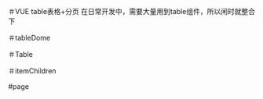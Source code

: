 ＃VUE table表格+分页
在日常开发中，需要大量用到table组件，所以闲时就整合下

＃tableDome
<template>
    <div>
       <Table v-bind="tables" @eventAll="tableEvent">
           <template v-slot:money="row">
                {{row.money | moneyR}}
           </template>
           <template v-slot:operation="row">
                <el-button @click.native="delFuc(row)">删除</el-button>
                <el-button @click.native="delFuc(row)">修改</el-button>
           </template>
       </Table>
    </div>
</template>

<script>
import Table from '@/views/Table.vue'
export default {
  components: { Table },
  data () {
    return {
      tables: {
        // 表格参数，不需要可以直接不写,默认为false或null,需要建borderParams空对象
        borderParams: {
          operationStatus: true, // 是否显示操作列
          border: false, // 表格是否显示边框
          selection: true, // 多选 如果highlightCurrentRow为true,selection必为false
          stripe: false, // 是否显示斑马线
          highlightCurrentRow: false, // 单选 如果selection为true,highlightCurrentRow必为false
          maxHeight: 'auto', // 设置最大高度
          showSummary: false, // 是否合计
          spanMethod: null, // 行合并还是列合并
          index: false, // 是否显示序号
          emptyText: '暂无数据', // 如数据为空的提示语
          sortable: true, // 是否需要行拖拽
          isPage: true // 默认为false
        },
        // 分页参数
        page: {
          url: 'http://localhost:8080/api/prsBuckle/showBalanceDetails',
          currentPage: 1, // 当前页
          pageSizes: [10, 20, 30, 40, 50, 100], // 个数选择器
          pageSize: 10, // 显示个数
          pageInfo: {
          }
        },
        // 表头对象参数
        // title标题名
        // value字段名
        // width单元格宽度 '180'
        // align对齐方式[left,center,right] 默认center
        // fixed固定表格[left,center,right]
        // sortable是否排序[true, false, 'custom'] custom为后台排序
        // filters列条件查询   [{ text: '名称', value: '值' }] 值会对应表头的value

        tableTitle: [
          {
            title: '会员管理',
            align: 'center',
            children: [
              {
                title: '会员姓名',
                value: 'memberName',
                width: '180'
              },
              {
                title: '会员编号',
                value: 'memberNumber',
                width: '180',
                children: [
                  {
                    title: '会员姓名',
                    value: 'memberName',
                    width: '180'
                  },
                  {
                    title: '会员编号',
                    value: 'memberNumber',
                    width: '180'
                  },
                  {
                    title: '金额',
                    value: 'money',
                    width: '180',
                    sortable: 'custom',
                    filters: [{ text: '金额100', value: '100' }, { text: '金额200', value: '200' }]
                  }
                ]
              },
              {
                title: '金额',
                value: 'money',
                width: '180',
                sortable: 'custom',
                filters: [{ text: '金额100', value: '100' }, { text: '金额200', value: '200' }]
              }
            ]
          },
          {
            title: '会员姓名',
            value: 'memberName',
            width: '180',
            align: 'center'
            // fixed: 'left'
          },
          {
            title: '会员编号',
            value: 'memberNumber',
            width: '180',
            align: 'center',
            sortable: 'custom'
          },
          {
            title: '金额',
            value: 'money',
            width: '180',
            align: 'center',
            sortable: true,
            filters: [{ text: '金额100', value: '100' }, { text: '金额200', value: '200' }]
          }
        ],
        tableData: []
      },
      tableDatas: [
        {
          memberName: '彭宇平',
          memberNumber: '00001',
          money: '100'
        },
        {
          memberName: '王小升',
          memberNumber: '00002',
          money: '200'
        },
        {
          memberName: '李晓玲',
          memberNumber: '00003',
          money: '300'
        },
        {
          memberName: '冼妙腾',
          memberNumber: '00004',
          money: '400'
        }
      ]
    }
  },
  methods: {
    delFuc (row) {
      console.log(row)
    },
    // 数据初始化
    init (obj) {
      this.tables.tableData = this.tableDatas
      // this.tables.tableData = obj
    },
    tableEvent (eventSource) {
      switch (eventSource.key) {
        case 'selection': // 多选
          console.log(eventSource.data)
          break
        case 'radioButton':// 单选
          console.log(eventSource.data)
          break
        case 'sort':// 拖拽
          console.log(eventSource.data)
          break
        case 'custom':// 后台排序
          console.log(eventSource.data)
          break
        case 'init':// 数据初始化
          this.init(eventSource.data)
          break
      }
    }
  },
  filters: {
    moneyR (v) {
      switch (v) {
        case '100':
          return '一百'
          break
        case '200':
          return '二百'
          break
        case '300':
          return '三百'
          break
        case '400':
          return '四百'
          break
        default:
          return '五百'
          break
      }
    }
  }
}
</script>

<style>

</style>


＃Table
<template>
    <div class="tableCom">
        <el-table :data="pageData" style="width: 100%"
        :border="borderParams.border || false"
        @selection-change="handleSelectionChange"
        :max-height="borderParams.maxHeight || 'auto'"
        :stripe="borderParams.stripe || false"
        :row-class-name="tableRowClassName"
        :highlight-current-row="borderParams.highlightCurrentRow || false"
        @current-change="handleCurrentChange"
        :show-summary="borderParams.showSummary || false"
        ref="table"
        :span-method="borderParams.spanMethod == 'row'?rowMethos: borderParams.spanMethod == 'column'?columnMethos:null"
        :empty-text="borderParams.emptyText || '暂无数据'"
        row-key="id"
        :default-sort = "{prop: 'index', order: 'ascending'}"
        @sort-change="sortChange"
        >
            <el-table-column
            type="selection"
            width="55"
            align="center"
            v-if="borderParams.selection || false"
            key="1"
            >
            </el-table-column>
            <el-table-column
            align="center"
            v-if="borderParams.index || false"
            type="index">
            </el-table-column>
            <template>
                <el-table-column
                        v-for="(item,index) in (tableTitle || [])" :key="index + 2"
                        :prop="item.value || null"
                        :label="item.title || null"
                        :width="item.width || null"
                        :align="item.align || 'center'"
                        :fixed="item.fixed || null"
                        :sortable="item.sortable || false"
                        :filters="item.filters"
                        :filter-method="item.filters?filterBtn:null">
                        <itemChildren v-if="item.children"  :children="item.children"></itemChildren>
                        <template slot-scope="scope">
                            <slot v-bind="scope.row" :name="item.value">{{scope.row[item.value]}}</slot>
                        </template>
                </el-table-column>
            </template>
            <el-table-column v-if="borderParams.operationStatus || false" label="操作" align="center" fixed="right" min-width="200">
                <template slot-scope="scope">
                    <slot name="operation" v-bind="scope.row"></slot>
                </template>
            </el-table-column>
        </el-table>
        <page v-if="borderParams.isPage || false" v-bind="page" @initData="init"></page>
    </div>
</template>

<script>
import itemChildren from '@/views/tableChildren.vue'
import page from '@/views/page.vue'
import Sortable from 'sortablejs' // 这个用于拖拽表格排序
// 首先需要安装Sortable.js      npm install sortablejs --save
// 然后引用  import Sortable from 'sortablejs'
// 需要注意的是element table务必指定row-key，row-key必须是唯一的，如ID，不然会出现排序不对的情况。
export default {
  components: { itemChildren, page },
  props: {
    tableData: Array,
    tableTitle: Array,
    borderParams: {
      type: Object,
      default: () => { return {} }
    },
    page: {
      type: Object,
      default: () => { return {} }
    }
  },
  data () {
    return {
      selectionData: [],
      pageData: [],
      parentIdArr: [],
      position: 0
    }
  },
  watch: {
    tableData (v) {
    //   这里需要使用深拷贝，要不拖拽后，数据一直覆盖
      this.pageData = JSON.parse(JSON.stringify(this.tableData))
      if (this.borderParams.spanMethod || false) {
        this.parentIdArr = [] // 这个清空用于有增删改的列表，如果不清空，在操作后，界面会乱
        this.pageData.forEach((item, index) => {
          if (index === 0) {
            this.parentIdArr.push(1)
            this.position = 0
            item.sequence = index + 1// 设置序号
          } else {
            if (this.pageData[index].id === this.pageData[index - 1].id) {
              this.parentIdArr[this.position] += 1// 连续有几行项目名名称相同
              this.parentIdArr.push(0) // 名称相同后往数组里面加一项0
              // 当项目名称相同时，设置当前序号和前一个相同
              this.pageData[index].sequence = this.pageData[index - 1].sequence
            } else {
              this.parentIdArr.push(1)
              this.position = index
              // 当项目名称不同时，将当前序号设置为前一个序号+1
              this.pageData[index].sequence = this.pageData[index - 1].sequence + 1
            }
          }
        })
      }
      if (this.borderParams.sortable || false) {
        this.rowDrop() // 用于拖拽排序进来时加载
      }
    }
  },
  methods: {
    init (v) {
      if (v.data.code == 200) {
        this.$emit('eventAll', { data: v.data.data, key: 'init' })
      }
    },
    // 排序点击后返回参数
    sortChange (v) {
      if (v.column.sortable === 'custom') {
        this.$emit('eventAll', { data: v, key: 'custom' })
      }
    },
    // 行拖拽
    rowDrop () {
      const tbody = document.querySelector('.el-table__body-wrapper tbody')
      const _this = this
      Sortable.create(tbody, {
        onEnd ({ newIndex, oldIndex }) {
          const currRow = _this.pageData.splice(oldIndex, 1)[0]
          _this.pageData.splice(newIndex, 0, currRow)
          _this.changeTableSort({ newIndex, oldIndex }, _this.pageData)
        }
      })
    },
    changeTableSort (v, d) {
      this.$emit('eventAll', {
        data: {
          index: v,
          data: d
        },
        key: 'sort' })
    },
    //   行合并
    rowMethos ({ row, column, rowIndex, columnIndex }) {
      if (columnIndex === 0) {
        return [1, 2] // 一行 合并 三列
      } else if (columnIndex === 1) {
        return [0, 0]
      }
    },
    // 列合并
    columnMethos ({ row, column, rowIndex, columnIndex }) {
      if (columnIndex === 0) { // 序号列也进行合并(第一列)
        // this.parentIdArr这个数组里面存的是table里面连续的有几条数据相同
        // 例如:[1,1,2,0,2,0]
        // 1 代表的没有连续的相同的
        // 2 代表连续的两个相同
        // 0 代表是和上一条内容相同
        const _row = this.parentIdArr[rowIndex]
        const _col = _row > 0 ? 1 : 0
        return {
          rowspan: _row, // 行  需要合并的行数
          colspan: _col // 列    需要合并的列数  当此处是0时，就不再合并，因为上面的逻辑写了，如果当前和上一条内容相同的话，在上一行就+1了，就已经把当前这行合并了，所以后面这行就不需要再合并了
        }
      }
    },
    //   物理筛选
    filterBtn (value, row, column) {
      const property = column['property']
      return row[property] === value
    },
    //   多选
    handleSelectionChange (row) {
      this.$emit('eventAll', { data: row, key: 'selection' })
      this.tableRowClassName(row)
      this.selectionData = row
    },
    // 单选
    handleCurrentChange (val) {
      if (this.borderParams.highlightCurrentRow) {
        this.$emit('eventAll', { data: val, key: 'radioButton' })
      }
    },
    // 多选勾选后当前背景高亮
    tableRowClassName ({ row, rowIndex }) {
      let color = ''
      this.selectionData.forEach((item, i) => {
        if (item === row) {
          color = 'warning-row'
        }
      })
      return color
    }
  }
}
</script>

<style>
.tableCom .el-table .warning-row {
      background-color: #f7e6ea !important;
}
.tableCom .el-table th.gutter{
          display: table-cell!important;
}
</style>

＃itemChildren
<template>
    <div>
        <el-table-column
                v-for="(item,index) in (childrenData)"
                :key="index+1"
                :prop="item.value || null"
                :label="item.title || null"
                :width="item.width || null"
                :align="item.align || 'center'"
                :fixed="item.fixed || null"
                :sortable="item.sortable || false"
                :filters="item.filters"
                :filter-method="item.filters?filterBtn:null"
                >
                <itemChildren :children="item.children"  v-if="item.children"></itemChildren>
                <template slot-scope="scope">
                      <slot v-bind="scope.row" :name="item.value">{{scope.row[item.value]}}</slot>
                </template>
        </el-table-column>
    </div>
</template>

<script>
export default {
  name: 'itemChildren',
  props: ['children'],
  data () {
    return {
      childrenData: []
    }
  },
  created () {
    this.childrenData = this.children
    // 由于v-for出现小BUG，二维数组遍历会出现第一项永远跑到最后面，所以这里使用把第一项放到前面，并删掉最后一项
    this.childrenData.unshift(this.childrenData[this.childrenData.length - 1])
    this.childrenData.splice(this.childrenData.length - 1, 1)
  },
  methods: {
    //   物理筛选
    filterBtn (value, row, column) {
      const property = column['property']
      return row[property] === value
    }
  }
}
</script>

#page
<template>
    <!-- 分页信息 -->
    <div class="block" style="margin:10px 0; float:right">
      <el-pagination class="paging" @size-change="handleSizeChange" @current-change="handleCurrentChange" :current-page="pageNumV" :page-sizes="pageSizes" :page-size="pageSize" layout="total, sizes, prev, pager, next, jumper" :total="total">
      </el-pagination>
    </div>
    <!-- <div></div> -->
    <!-- page-sizes 每页显示个数选择器 -->
    <!-- page-size 每页个数 -->
    <!-- current-page 当前页数 -->
    <!-- 分页信息 -->
</template>

<script>
export default {
  props: ['url', 'currentPage', 'pageSizes', 'pageSize', 'pageInfo'],
  created () {
    if (this.url) {
      this.pageURL = this.url
    }
    if (this.pageInfo) {
      this.pageInfos = this.pageInfo
    }
    this.init()
  },
  data () {
    return {
      total: null,
      pageSizeV: null || this.pageSize,
      pageNumV: null || this.currentPage,
      pageInfos: {},
      pageURL: ''
    }
  },
  watch: {
    pageInfo () {
      this.pageInfos = this.pageInfo
      this.pageNumV = 1
      this.init()
    },
    requestUrl () {
      this.pageURL = this.url
      this.init()
    }
  },
  methods: {
    handleSizeChange (val) {
      this.pageSizeV = val
      this.init()
    },
    handleCurrentChange (val) {
      this.pageNumV = val
      this.init()
    },
    async init () {
      let obj = Object.assign({ pageNum: this.pageNumV, pageSize: this.pageSizeV }, this.pageInfos)
      let res = await this.axios.post(this.pageURL, obj)
      if (res.data.code == 200) {
        this.total = res.data.totalShow
      }
      this.$emit('initData', res)
    }
  }
}
</script>

<style scoped>
</style>
